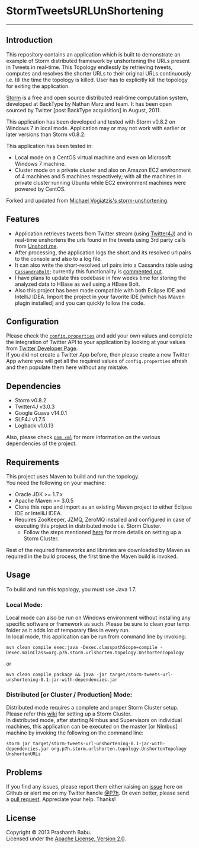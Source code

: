 # StormTweetsURLUnShortening
----------

## Introduction
This repository contains an application which is built to demonstrate an example of Storm distributed framework by unshortening the URLs present in Tweets in real-time. This Topology endlessly by retrieving tweets, computes and resolves the shorter URLs to their original URLs continuously i.e. till the time the topology is killed. User has to explicitly kill the topology for exiting the application.

[Storm](http://storm-project.net) is a free and open source distributed real-time computation system, developed at BackType by Nathan Marz and team. It has been open sourced by Twitter [post BackType acquisition] in August, 2011.<br>

This application has been developed and tested with Storm v0.8.2 on Windows 7 in local mode. Application may or may not work with earlier or later versions than Storm v0.8.2.<br>

This application has been tested in:

+ Local mode on a CentOS virtual machine and even on Microsoft Windows 7 machine.
+ Cluster mode on a private cluster and also on Amazon EC2 environment of 4 machines and 5 machines respectively; with all the machines in private cluster running Ubuntu while EC2 environment machines were powered by CentOS.

Forked and updated from [Michael Vogiatzis's storm-unshortening](https://github.com/mvogiatzis/storm-unshortening).<br>

## Features
* Application retrieves tweets from Twitter stream (using [Twitter4J](http://twitter4j.org)) and in real-time unshortens the urls found in the tweets using 3rd party calls from [Unshort.me](http://unshort.me).<br>
* After processing, the application logs the short and its resolved url pairs to the console and also to a log file.<br>
* It can also write the short-resolved url pairs into a Cassandra table using [`CassandraBolt`](src/main/java/org/p7h/storm/urlshorten/bolts/CassandraBolt.java); currently this functionality is [commented out](src/main/java/org/p7h/storm/urlshorten/UnshortenTopology.java#L29-30).<br>
* I have plans to update this codebase in few weeks time for storing the analyzed data to HBase as well using a HBase Bolt.
* Also this project has been made compatible with both Eclipse IDE and IntelliJ IDEA. Import the project in your favorite IDE [which has Maven plugin installed] and you can quickly follow the code.

## Configuration
Please check the [`config.properties`](src/main/resources/config.properties) and add your own values and complete the integration of Twitter API to your application by looking at your values from [Twitter Developer Page](https://dev.twitter.com/apps).<br>
If you did not create a Twitter App before, then please create a new Twitter App where you will get all the required values of `config.properties` afresh and then populate them here without any mistake.<br>

## Dependencies
* Storm v0.8.2
* Twitter4J v3.0.3
* Google Guava v14.0.1
* SLF4J v1.7.5
* Logback v1.0.13

Also, please check [`pom.xml`](pom.xml) for more information on the various dependencies of the project.<br>

## Requirements
This project uses Maven to build and run the topology.<br>
You need the following on your machine:

* Oracle JDK >= 1.7.x
* Apache Maven >= 3.0.5
* Clone this repo and import as an existing Maven project to either Eclipse IDE or IntelliJ IDEA.
* Requires ZooKeeper, JZMQ, ZeroMQ installed and configured in case of executing this project in distributed mode i.e. Storm Cluster.<br>
	- Follow the steps mentioned [here](https://github.com/nathanmarz/storm/wiki/Setting-up-a-Storm-cluster) for more details on setting up a Storm Cluster.<br>

Rest of the required frameworks and libraries are downloaded by Maven as required in the build process, the first time the Maven build is invoked.

## Usage
To build and run this topology, you must use Java 1.7.

### Local Mode:
Local mode can also be run on Windows environment without installing any specific software or framework as such. Please be sure to clean your temp folder as it adds lot of temporary files in every run.<br>
In local mode, this application can be run from command line by invoking:<br>

    mvn clean compile exec:java -Dexec.classpathScope=compile -Dexec.mainClass=org.p7h.storm.urlshorten.topology.UnshortenTopology

or

    mvn clean compile package && java -jar target/storm-tweets-url-unshortening-0.1-jar-with-dependencies.jar
	
### Distributed [or Cluster / Production] Mode:
Distributed mode requires a complete and proper Storm Cluster setup. Please refer this [wiki](https://github.com/nathanmarz/storm/wiki/Setting-up-a-Storm-cluster) for setting up a Storm Cluster.<br>
In distributed mode, after starting Nimbus and Supervisors on individual machines, this application can be executed on the master [or Nimbus] machine by invoking the following on the command line:

    storm jar target/storm-tweets-url-unshortening-0.1-jar-with-dependencies.jar org.p7h.storm.urlshorten.topology.UnshortenTopology UnshortenURLs

## Problems
If you find any issues, please report them either raising an [issue](https://github.com/P7h/StormTweetsURLUnShortening/issues) here on Github or alert me on my Twitter handle [@P7h](http://twitter.com/P7h). Or even better, please send a [pull request](https://github.com/P7h/StormTweetsURLUnShortening/pulls).
Appreciate your help. Thanks!

## License
Copyright &copy; 2013 Prashanth Babu.<br>
Licensed under the [Apache License, Version 2.0](http://www.apache.org/licenses/LICENSE-2.0).